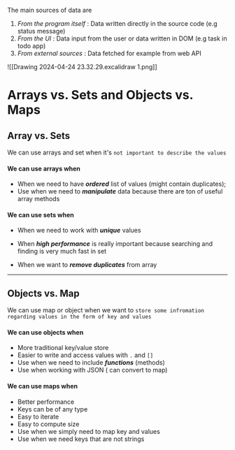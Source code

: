 The main sources of data are 

1. *From the program itself* : Data written directly in the source code (e.g status message)
2. *From the UI* : Data input from the user or data written in DOM (e.g task in todo app)
3. *From external sources* : Data fetched for example from web API 


![[Drawing 2024-04-24 23.32.29.excalidraw 1.png]]


# Arrays vs. Sets and Objects vs. Maps


## Array vs. Sets

  We can use arrays and set when it's `not important to describe the values`

#### We can use arrays when

- When we need to have _**ordered**_ list of values (might contain duplicates);
- Use when we need to _**manipulate**_ data because there are ton of useful array methods


#### We can use sets when

- When we need to work with _**unique**_ values

- When _**high performance**_ is really important because searching and finding is very much fast in set

- When we want to _**remove duplicates**_ from array

<hr>


## Objects vs. Map

We can use map or object when we want to `store some infromation regarding values in the form of key and values`

#### We can use objects when

- More traditional key/value store 
- Easier to write and access values with `.` and `[]`
- Use when we need to include _**functions**_ (methods)
- Use when working with JSON ( can convert to map)


#### We can use maps when

- Better performance
- Keys can be of any type
- Easy to iterate
- Easy to compute size
- Use when we simply need to map key and values
- Use when we need keys that are not strings